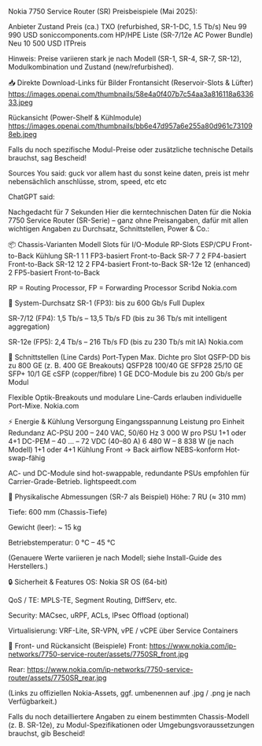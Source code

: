 Nokia 7750 Service Router (SR)
Preisbeispiele (Mai 2025):

Anbieter	Zustand	Preis (ca.)
TXO (refurbished, SR-1-DC, 1.5 Tb/s)	Neu	99 990 USD 
soniccomponents.com
HP/HPE Liste (SR-7/12e AC Power Bundle)	Neu	10 500 USD 
ITPreis

Hinweis: Preise variieren stark je nach Modell (SR-1, SR-4, SR-7, SR-12), Modulkombination und Zustand (new/refurbished).

📥 Direkte Download-Links für Bilder
Frontansicht (Reservoir-Slots & Lüfter)
https://images.openai.com/thumbnails/58e4a0f407b7c54aa3a816118a633633.jpeg

Rückansicht (Power-Shelf & Kühlmodule)
https://images.openai.com/thumbnails/bb6e47d957a6e255a80d961c731098eb.jpeg

Falls du noch spezifische Modul-Preise oder zusätzliche technische Details brauchst, sag Bescheid!










Sources
You said:
guck vor allem hast du sonst keine daten, preis ist mehr nebensächlich anschlüsse, strom, speed, etc etc


ChatGPT said:

Nachgedacht für 7 Sekunden
Hier die kerntechnischen Daten für die Nokia 7750 Service Router (SR-Serie) – ganz ohne Preisangaben, dafür mit allen wichtigen Angaben zu Durchsatz, Schnittstellen, Power & Co.:

📦 Chassis-Varianten
Modell	Slots für I/O-Module	RP-Slots	ESP/CPU	Front-to-Back Kühlung
SR-1	1	1	FP3-basiert	Front-to-Back
SR-7	7	2	FP4-basiert	Front-to-Back
SR-12	12	2	FP4-basiert	Front-to-Back
SR-12e	12 (enhanced)	2	FP5-basiert	Front-to-Back

RP = Routing Processor, FP = Forwarding Processor 
Scribd
Nokia.com

🚀 System-Durchsatz
SR-1 (FP3): bis zu 600 Gb/s Full Duplex

SR-7/12 (FP4): 1,5 Tb/s – 13,5 Tb/s FD (bis zu 36 Tb/s mit intelligent aggregation)

SR-12e (FP5): 2,4 Tb/s – 216 Tb/s FD (bis zu 230 Tb/s mit IA) 
Nokia.com

🔌 Schnittstellen (Line Cards)
Port-Typen	Max. Dichte pro Slot
QSFP-DD	bis zu 800 GE (z. B. 400 GE Breakouts)
QSFP28	100/40 GE
SFP28	25/10 GE
SFP+	10/1 GE
cSFP (copper/fibre)	1 GE
DCO-Module	bis zu 200 Gb/s per Modul

Flexible Optik-Breakouts und modulare Line-Cards erlauben individuelle Port-Mixe. 
Nokia.com

⚡ Energie & Kühlung
Versorgung	Eingangsspannung	Leistung pro Einheit	Redundanz
AC-PSU	200 – 240 VAC, 50/60 Hz	3 000 W pro PSU	1+1 oder 4+1
DC-PEM	– 40 … – 72 VDC (40–80 A)	6 480 W – 8 838 W (je nach Modell)	1+1 oder 4+1
Kühlung	Front → Back airflow	NEBS-konform	Hot-swap-fähig

AC- und DC-Module sind hot-swappable, redundante PSUs empfohlen für Carrier-Grade-Betrieb. 
lightspeedt.com

📐 Physikalische Abmessungen (SR-7 als Beispiel)
Höhe: 7 RU (≈ 310 mm)

Tiefe: 600 mm (Chassis-Tiefe)

Gewicht (leer): ~ 15 kg

Betriebstemperatur: 0 °C – 45 °C

(Genauere Werte variieren je nach Modell; siehe Install-Guide des Herstellers.)

🔒 Sicherheit & Features
OS: Nokia SR OS (64-bit)

QoS / TE: MPLS-TE, Segment Routing, DiffServ, etc.

Security: MACsec, uRPF, ACLs, IPsec Offload (optional)

Virtualisierung: VRF-Lite, SR-VPN, vPE / vCPE über Service Containers

🔗 Front- und Rückansicht (Beispiele)
Front:
https://www.nokia.com/ip-networks/7750-service-router/assets/7750SR_front.jpg

Rear:
https://www.nokia.com/ip-networks/7750-service-router/assets/7750SR_rear.jpg

(Links zu offiziellen Nokia-Assets, ggf. umbenennen auf .jpg / .png je nach Verfügbarkeit.)

Falls du noch detailliertere Angaben zu einem bestimmten Chassis-Modell (z. B. SR-12e), zu Modul-Spezifikationen oder Umgebungsvoraussetzungen brauchst, gib Bescheid!